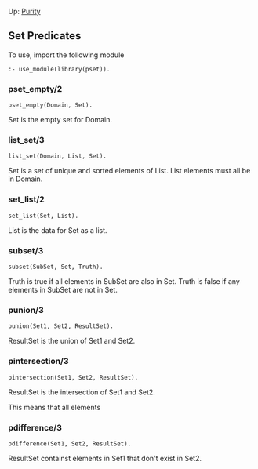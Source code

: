 Up: [Purity](intro.md)

## Set Predicates

To use, import the following module

    :- use_module(library(pset)).

### pset_empty/2

    pset_empty(Domain, Set).

Set is the empty set for Domain.

### list_set/3

    list_set(Domain, List, Set).

Set is a set of unique and sorted elements of List.
List elements must all be in Domain.

### set_list/2

    set_list(Set, List).

List is the data for Set as a list.

### subset/3

    subset(SubSet, Set, Truth).

Truth is true if all elements in SubSet are also in Set.
Truth is false if any elements in SubSet are not in Set.

### punion/3

    punion(Set1, Set2, ResultSet).

ResultSet is the union of Set1 and Set2.

### pintersection/3

    pintersection(Set1, Set2, ResultSet).

ResultSet is the intersection of Set1 and Set2.

This means that all elements

### pdifference/3

    pdifference(Set1, Set2, ResultSet).

ResultSet containst elements in Set1 that don't exist in Set2.
